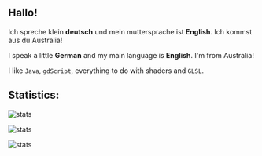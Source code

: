 ## Hallo!
Ich spreche klein **deutsch** und mein muttersprache ist **English**. Ich kommst aus du Australia!

I speak a little **German** and my main language is **English**. I'm from Australia!

I like ```Java```, ```gdScript```, everything to do with shaders and ```GLSL```.

## Statistics:

![stats](https://github-readme-stats.vercel.app/api/top-langs/?username=EclipsedMango&theme=tokyonight&show_icons=true&hide_border=true&layout=compact)

![stats](https://github-readme-stats.vercel.app/api?username=EclipsedMango&theme=tokyonight&show_icons=true&hide_border=true&count_private=true)

![stats](https://github-readme-streak-stats.herokuapp.com/?user=EclipsedMango&theme=tokyonight&hide_border=true)

